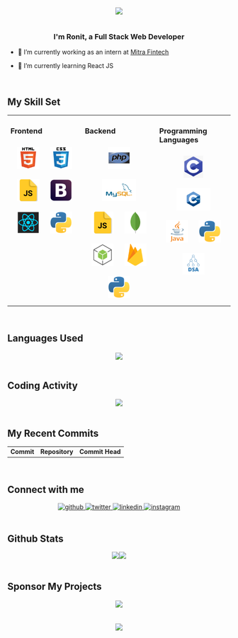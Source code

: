 <div align="center">
<img src="https://raw.githubusercontent.com/rishabh-live/rishabh-live/master/assets/Banner.png?raw=true" align="center" />
</div>  
  
<br/>

### <div align="center">I'm Ronit, a Full Stack Web Developer</div>

- 🔭 I’m currently working as an intern at [Mitra Fintech](https://github.com/mitra-Fintech)

- 🌱 I’m currently learning React JS

<br/>


## My Skill Set

<table><tr><td valign="top" width="33%">

<h3> Frontend </h3>

<div align="center">  
<img style="margin: 10px" src="assets/html5.png" alt="HTML5" height="50" />  
<img style="margin: 10px" src="assets/css3.png" alt="CSS3" height="50" />  
<img style="margin: 10px" src="assets/js.png" alt="JavaScript" height="50" />
<img style="margin: 10px" src="assets/bootstrap.png" alt="Bootstrap" height="50" />  
<img style="margin: 10px" src="assets/react.png" alt="React" height="50" />  
<img style="margin: 10px" src="assets/python.png" alt="Python" height="50" />
</div>

</div></td><td valign="top" width="33%">

<h3> Backend </h3>
<div align="center">  
<img style="margin: 10px" src="assets/php.svg" alt="PHP" height="50" />  
<img style="margin: 10px" src="assets/mysql.png" alt="MYSQL" height="50" />  
<img style="margin: 10px" src="assets/js.png" alt="JavaScript" height="50" />  
<img style="margin: 10px" src="assets/mongodb.png" alt="MongoDB" height="50" />  
<img style="margin: 10px" src="assets/nodejs.png" alt="Node.js" height="50" />  
<img style="margin: 10px" src="assets/firebase.png" alt="Express.js" height="50" />  
<img style="margin: 10px" src="assets/python.png" alt="Python" height="50" />  
</div> 
</div></td><td valign="top" width="33%">

<h3> Programming Languages </h3>

<div align="center">  
<img style="margin: 10px" src="assets/c.png" alt="C" height="50" />  
<img style="margin: 10px" src="assets/cpp.png" alt="C++" height="50" />  
<img style="margin: 10px" src="assets/java.png" alt="Java" height="50" />  
<img style="margin: 10px" src="assets/python.png" alt="Python" height="50" />
<img style="margin: 10px" src="assets/dsa.png" alt="DSA" height="50" />
</div></td></tr></table>

<br/>

## Languages Used

<div align="center">
   <img src="https://github-readme-stats.vercel.app/api/top-langs/?username=rishabh-live&layout=compact" align="center" />
</div>

<br/>

## Coding Activity

<div align="center">
   <img src="https://wakatime.com/share/@rishabhlive/a1c9ac8c-5cc5-4ae4-a3ca-61d6050580e9.png" height="300"/>
</div>

<br/>

## My Recent Commits

<!-- START:github_activity -->
<table><tr><td><b>Commit</b></td><td><b>Repository</b></td><td><b>Commit Head</b></td></tr>
</table>

<!-- END:github_activity -->

<br/>

## Connect with me

<div align="center">
<a href="https://github.com/rishabh-live" target="_blank">
<img src=https://img.shields.io/badge/github-%2324292e.svg?&style=for-the-badge&logo=github&logoColor=white alt=github style="margin-bottom: 5px;" />
</a>
<a href="https://twitter.com/live_rishabh" target="_blank">
<img src=https://img.shields.io/badge/twitter-%2300acee.svg?&style=for-the-badge&logo=twitter&logoColor=white alt=twitter style="margin-bottom: 5px;" />
</a>
<a href="https://linkedin.com/in/rishabh0508" target="_blank">
<img src=https://img.shields.io/badge/linkedin-%231E77B5.svg?&style=for-the-badge&logo=linkedin&logoColor=white alt=linkedin style="margin-bottom: 5px;" />
</a>
<a href="https://instagram.com/rishabh.live" target="_blank">
<img src=https://img.shields.io/badge/instagram-%23000000.svg?&style=for-the-badge&logo=instagram&logoColor=white alt=instagram style="margin-bottom: 5px;" />
</a>  
</div>  


<br/>

## Github Stats

<div align="center"><img src="https://github-readme-stats.vercel.app/api?username=rishabh-live&show_icons=true&count_private=true" /><img src="https://github-readme-streak-stats.herokuapp.com/?user=rishabh-live" /></div>

<br/>  

## Sponsor My Projects
<div align="center"><a href="https://www.instamojo.com/@rishabh_live/" rel="im-checkout" data-text="BUY ME A GIFT" data-css-style="color:#ffffff; background:#1273de; width:300px; border-radius:30px"   data-layout="vertical"><img src="https://www.nosevents.com/wp-content/uploads/2016/08/Sponsor-Icon.png" align="center" height="50"/></a>
</div>

<br/>  

<!--
<div align="center"><img src="https://spotify-github-profile.vercel.app/api/view?uid=316bxwkcdqbzksnkt5unnigaf5tq&cover_image=true" /></div> -->

<br/>

<div align="center">
<img src="https://komarev.com/ghpvc/?username=rishabh-live&&style=flat-square" align="center" />
</div>